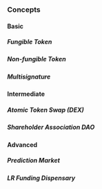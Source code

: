### Concepts

#### Basic

##### Fungible Token

##### Non-fungible Token

##### Multisignature

#### Intermediate

##### Atomic Token Swap (DEX)

##### Shareholder Association DAO

#### Advanced

##### Prediction Market

##### LR Funding Dispensary
